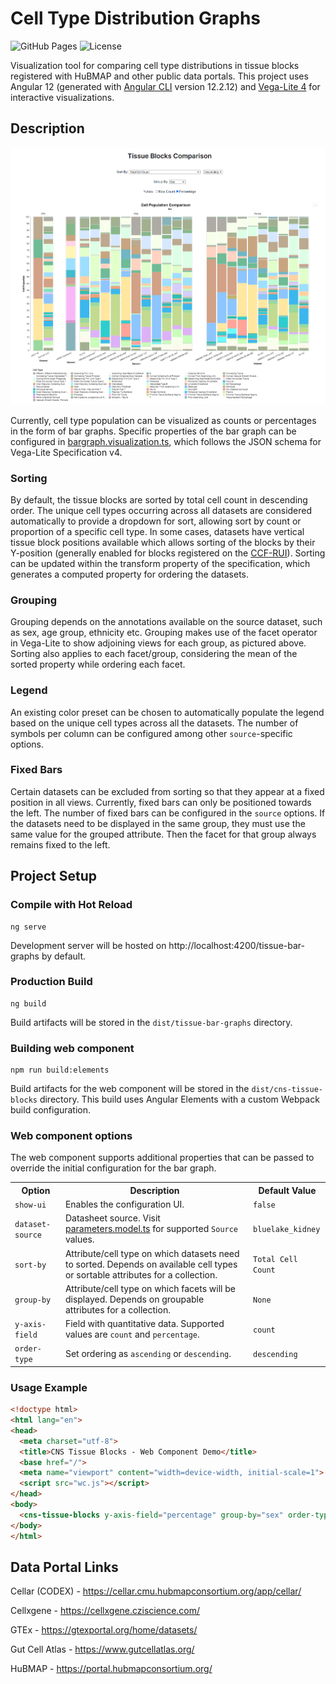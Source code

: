 # Cell Type Distribution Graphs
![GitHub Pages](https://github.com/hubmapconsortium/tissue-bar-graphs/actions/workflows/main.yml/badge.svg) ![License](https://img.shields.io/github/license/hubmapconsortium/tissue-bar-graphs)


Visualization tool for comparing cell type distributions in tissue blocks registered with HuBMAP and other public data portals. This project uses Angular 12 (generated with [Angular CLI](https://github.com/angular/angular-cli) version 12.2.12) and [Vega-Lite 4](https://vega.github.io/vega-lite/) for interactive visualizations.

## Description
<p align="center"><img width="800" src="images/preview.png" alt="Bar Graph Preview" /></p>

Currently, cell type population can be visualized as counts or percentages in the form of bar graphs. Specific properties of the bar graph can be configured in [bargraph.visualization.ts](src/app/visualization/bargraph.visualization.ts), which follows the JSON schema for Vega-Lite Specification v4.

### Sorting
By default, the tissue blocks are sorted by total cell count in descending order. The unique cell types occurring across all datasets are considered automatically to provide a dropdown for sort, allowing sort by count or proportion of a specific cell type. In some cases, datasets have vertical tissue block positions available which allows sorting of the blocks by their Y-position (generally enabled for blocks registered on the [CCF-RUI](https://hubmapconsortium.github.io/ccf-ui/rui/)). Sorting can be updated within the transform property of the specification, which generates a computed property for ordering the datasets.

### Grouping
Grouping depends on the annotations available on the source dataset, such as sex, age group, ethnicity etc. Grouping makes use of the facet operator in Vega-Lite to show adjoining views for each group, as pictured above. Sorting also applies to each facet/group, considering the mean of the sorted property while ordering each facet.

### Legend
An existing color preset can be chosen to automatically populate the legend based on the unique cell types across all the datasets. The number of symbols per column can be configured among other `source`-specific options.

### Fixed Bars
Certain datasets can be excluded from sorting so that they appear at a fixed position in all views. Currently, fixed bars can only be positioned towards the left. The number of fixed bars can be configured in the `source` options. If the datasets need to be displayed in the same group, they must use the same value for the grouped attribute. Then the facet for that group always remains fixed to the left.

## Project Setup
### Compile with Hot Reload
```
ng serve
```
Development server will be hosted on http://localhost:4200/tissue-bar-graphs by default.
### Production Build
```
ng build
```
Build artifacts will be stored in the `dist/tissue-bar-graphs` directory.

### Building web component
```
npm run build:elements
```
Build artifacts for the web component will be stored in the `dist/cns-tissue-blocks` directory. This build uses Angular Elements with a custom Webpack build configuration.

### Web component options
The web component supports additional properties that can be passed to override the initial configuration for the bar graph.

<table>
<tr><th>Option</th><th>Description</th><th>Default Value</th></tr>
<tr><td><code>show-ui</code></td><td> Enables the configuration UI.</td><td><code>false</code></td></tr>
<tr><td><code>dataset-source</code></td><td>Datasheet source. Visit <a href="src/app/models/parameters.model.ts#L1">parameters.model.ts</a> for supported <code>Source</code> values.</td><td><code>bluelake_kidney</code></td></tr>
<tr><td><code>sort-by</code></td><td>Attribute/cell type on which datasets need to sorted. Depends on available cell types or sortable attributes for a collection.</td><td><code>Total Cell Count</code></td></tr>
<tr><td><code>group-by</code></td><td>Attribute/cell type on which facets will be displayed. Depends on groupable attributes for a collection.</td><td><code>None</code></td></tr>
<tr><td><code>y-axis-field</code></td><td>Field with quantitative data. Supported values are <code>count</code> and <code>percentage</code>.</td><td><code>count</code></td></tr>
<tr><td><code>order-type</code></td><td>Set ordering as <code>ascending</code> or <code>descending</code>.</td><td><code>descending</code></td></tr>
</table>

### Usage Example
```html
<!doctype html>
<html lang="en">
<head>
  <meta charset="utf-8">
  <title>CNS Tissue Blocks - Web Component Demo</title>
  <base href="/">
  <meta name="viewport" content="width=device-width, initial-scale=1">
  <script src="wc.js"></script>
</head>
<body>
  <cns-tissue-blocks y-axis-field="percentage" group-by="sex" order-type="ascending"></cns-tissue-blocks>
</body>
</html>
```

## Data Portal Links
Cellar (CODEX) - https://cellar.cmu.hubmapconsortium.org/app/cellar/

Cellxgene - https://cellxgene.cziscience.com/

GTEx - https://gtexportal.org/home/datasets/

Gut Cell Atlas - https://www.gutcellatlas.org/

HuBMAP - https://portal.hubmapconsortium.org/
